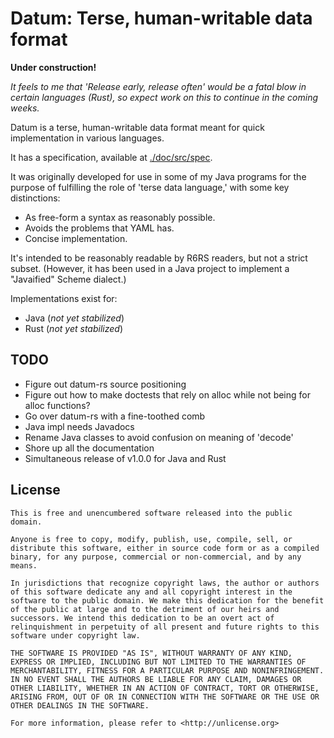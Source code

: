 # Datum: Terse, human-writable data format

**Under construction!**

_It feels to me that 'Release early, release often' would be a fatal blow in certain languages (Rust), so expect work on this to continue in the coming weeks._

Datum is a terse, human-writable data format meant for quick implementation in various languages.

It has a specification, available at [./doc/src/spec](./doc/src/spec).

It was originally developed for use in some of my Java programs for the purpose of fulfilling the role of 'terse data language,' with some key distinctions:

* As free-form a syntax as reasonably possible.
* Avoids the problems that YAML has.
* Concise implementation.

It's intended to be reasonably readable by R6RS readers, but not a strict subset. (However, it has been used in a Java project to implement a "Javaified" Scheme dialect.)

Implementations exist for:

* Java (*not yet stabilized*)
* Rust (*not yet stabilized*)

## TODO

* Figure out datum-rs source positioning
* Figure out how to make doctests that rely on alloc while not being for alloc functions?
* Go over datum-rs with a fine-toothed comb
* Java impl needs Javadocs
* Rename Java classes to avoid confusion on meaning of 'decode'
* Shore up all the documentation
* Simultaneous release of v1.0.0 for Java and Rust

## License

```
This is free and unencumbered software released into the public domain.

Anyone is free to copy, modify, publish, use, compile, sell, or
distribute this software, either in source code form or as a compiled
binary, for any purpose, commercial or non-commercial, and by any
means.

In jurisdictions that recognize copyright laws, the author or authors
of this software dedicate any and all copyright interest in the
software to the public domain. We make this dedication for the benefit
of the public at large and to the detriment of our heirs and
successors. We intend this dedication to be an overt act of
relinquishment in perpetuity of all present and future rights to this
software under copyright law.

THE SOFTWARE IS PROVIDED "AS IS", WITHOUT WARRANTY OF ANY KIND,
EXPRESS OR IMPLIED, INCLUDING BUT NOT LIMITED TO THE WARRANTIES OF
MERCHANTABILITY, FITNESS FOR A PARTICULAR PURPOSE AND NONINFRINGEMENT.
IN NO EVENT SHALL THE AUTHORS BE LIABLE FOR ANY CLAIM, DAMAGES OR
OTHER LIABILITY, WHETHER IN AN ACTION OF CONTRACT, TORT OR OTHERWISE,
ARISING FROM, OUT OF OR IN CONNECTION WITH THE SOFTWARE OR THE USE OR
OTHER DEALINGS IN THE SOFTWARE.

For more information, please refer to <http://unlicense.org>
```
